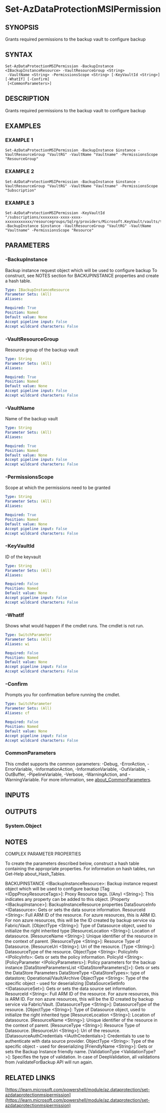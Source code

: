 ﻿---
external help file: Az.DataProtection-help.xml
Module Name: Az.DataProtection
online version: https://learn.microsoft.com/powershell/module/az.dataprotection/set-azdataprotectionmsipermission
schema: 2.0.0
---

# Set-AzDataProtectionMSIPermission

## SYNOPSIS
Grants required permissions to the backup vault to configure backup

## SYNTAX

```
Set-AzDataProtectionMSIPermission -BackupInstance <IBackupInstanceResource> -VaultResourceGroup <String>
 -VaultName <String> -PermissionsScope <String> [-KeyVaultId <String>] [-WhatIf] [-Confirm]
 [<CommonParameters>]
```

## DESCRIPTION
Grants required permissions to the backup vault to configure backup

## EXAMPLES

### EXAMPLE 1
```
Set-AzDataProtectionMSIPermission -BackupInstance $instance -VaultResourceGroup "VaultRG" -VaultName "Vaultname" -PermissionsScope "ResourceGroup"
```

### EXAMPLE 2
```
Set-AzDataProtectionMSIPermission -BackupInstance $instance -VaultResourceGroup "VaultRG" -VaultName "Vaultname" -PermissionsScope "Subscription"
```

### EXAMPLE 3
```
Set-AzDataProtectionMSIPermission -KeyVaultId "/subscriptions/xxxxxxxx-xxxx-xxxx-xxxxxxxxxxxx/resourcegroups/Sqlrg/providers/Microsoft.KeyVault/vaults/testkeyvault"  -BackupInstance $instance -VaultResourceGroup "VaultRG" -VaultName "Vaultname" -PermissionsScope "Resource"
```

## PARAMETERS

### -BackupInstance
Backup instance request object which will be used to configure backup
To construct, see NOTES section for BACKUPINSTANCE properties and create a hash table.

```yaml
Type: IBackupInstanceResource
Parameter Sets: (All)
Aliases:

Required: True
Position: Named
Default value: None
Accept pipeline input: False
Accept wildcard characters: False
```

### -VaultResourceGroup
Resource group of the backup vault

```yaml
Type: String
Parameter Sets: (All)
Aliases:

Required: True
Position: Named
Default value: None
Accept pipeline input: False
Accept wildcard characters: False
```

### -VaultName
Name of the backup vault

```yaml
Type: String
Parameter Sets: (All)
Aliases:

Required: True
Position: Named
Default value: None
Accept pipeline input: False
Accept wildcard characters: False
```

### -PermissionsScope
Scope at which the permissions need to be granted

```yaml
Type: String
Parameter Sets: (All)
Aliases:

Required: True
Position: Named
Default value: None
Accept pipeline input: False
Accept wildcard characters: False
```

### -KeyVaultId
ID of the keyvault

```yaml
Type: String
Parameter Sets: (All)
Aliases:

Required: False
Position: Named
Default value: None
Accept pipeline input: False
Accept wildcard characters: False
```

### -WhatIf
Shows what would happen if the cmdlet runs.
The cmdlet is not run.

```yaml
Type: SwitchParameter
Parameter Sets: (All)
Aliases: wi

Required: False
Position: Named
Default value: None
Accept pipeline input: False
Accept wildcard characters: False
```

### -Confirm
Prompts you for confirmation before running the cmdlet.

```yaml
Type: SwitchParameter
Parameter Sets: (All)
Aliases: cf

Required: False
Position: Named
Default value: None
Accept pipeline input: False
Accept wildcard characters: False
```

### CommonParameters
This cmdlet supports the common parameters: -Debug, -ErrorAction, -ErrorVariable, -InformationAction, -InformationVariable, -OutVariable, -OutBuffer, -PipelineVariable, -Verbose, -WarningAction, and -WarningVariable. For more information, see [about_CommonParameters](http://go.microsoft.com/fwlink/?LinkID=113216).

## INPUTS

## OUTPUTS

### System.Object
## NOTES
COMPLEX PARAMETER PROPERTIES

To create the parameters described below, construct a hash table containing the appropriate properties.
For information on hash tables, run Get-Help about_Hash_Tables.

BACKUPINSTANCE \<IBackupInstanceResource\>: Backup instance request object which will be used to configure backup
  \[Tag \<IDppProxyResourceTags\>\]: Proxy Resource tags.
    \[(Any) \<String\>\]: This indicates any property can be added to this object.
  \[Property \<IBackupInstance\>\]: BackupInstanceResource properties
    DataSourceInfo \<IDatasource\>: Gets or sets the data source information.
      ResourceId \<String\>: Full ARM ID of the resource.
For azure resources, this is ARM ID.
For non azure resources, this will be the ID created by backup service via Fabric/Vault.
      \[ObjectType \<String\>\]: Type of Datasource object, used to initialize the right inherited type
      \[ResourceLocation \<String\>\]: Location of datasource.
      \[ResourceName \<String\>\]: Unique identifier of the resource in the context of parent.
      \[ResourceType \<String\>\]: Resource Type of Datasource.
      \[ResourceUri \<String\>\]: Uri of the resource.
      \[Type \<String\>\]: DatasourceType of the resource.
    ObjectType \<String\>: 
    PolicyInfo \<IPolicyInfo\>: Gets or sets the policy information.
      PolicyId \<String\>: 
      \[PolicyParameter \<IPolicyParameters\>\]: Policy parameters for the backup instance
        \[DataStoreParametersList \<IDataStoreParameters\[\]\>\]: Gets or sets the DataStore Parameters
          DataStoreType \<DataStoreTypes\>: type of datastore; Operational/Vault/Archive
          ObjectType \<String\>: Type of the specific object - used for deserializing
    \[DataSourceSetInfo \<IDatasourceSet\>\]: Gets or sets the data source set information.
      ResourceId \<String\>: Full ARM ID of the resource.
For azure resources, this is ARM ID.
For non azure resources, this will be the ID created by backup service via Fabric/Vault.
      \[DatasourceType \<String\>\]: DatasourceType of the resource.
      \[ObjectType \<String\>\]: Type of Datasource object, used to initialize the right inherited type
      \[ResourceLocation \<String\>\]: Location of datasource.
      \[ResourceName \<String\>\]: Unique identifier of the resource in the context of parent.
      \[ResourceType \<String\>\]: Resource Type of Datasource.
      \[ResourceUri \<String\>\]: Uri of the resource.
    \[DatasourceAuthCredentials \<IAuthCredentials\>\]: Credentials to use to authenticate with data source provider.
      ObjectType \<String\>: Type of the specific object - used for deserializing
    \[FriendlyName \<String\>\]: Gets or sets the Backup Instance friendly name.
    \[ValidationType \<ValidationType?\>\]: Specifies the type of validation.
In case of DeepValidation, all validations from /validateForBackup API will run again.

## RELATED LINKS

[https://learn.microsoft.com/powershell/module/az.dataprotection/set-azdataprotectionmsipermission](https://learn.microsoft.com/powershell/module/az.dataprotection/set-azdataprotectionmsipermission)

